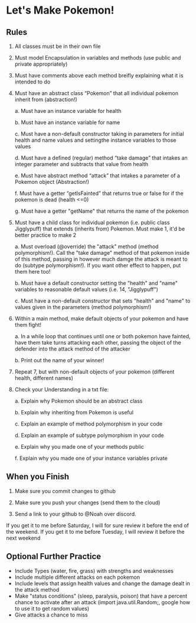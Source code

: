 # Let's Make Pokemon!

## Rules
1. All classes must be in their own file

2. Must model Encapsulation in variables and methods (use public and private appropriately)

3. Must have comments above each method breifly explaining what it is intended to do
  
4. Must have an abstract class “Pokemon” that all individual pokemon inherit from (abstraction!)

     a. Must have an instance variable for health

     b. Must have an instance variable for name

     c. Must have a non-default constructor taking in parameters for initial health and name values and settingthe instance variables to those values

     d. Must have a defined (regular) method “take damage” that intakes an integer parameter and subtracts that value from health

     e. Must have abstract method “attack” that intakes a parameter of a Pokemon object (Abstraction!)

     f. Must have a getter “getIsFainted” that returns true or false for if the pokemon is dead (health <=0)

     g. Must have a getter "getName" that returns the name of the pokemon

5. Must have a child class for individual pokemon (i.e. public class Jigglypuff) that extends (inherits from) Pokemon. Must make 1, it'd be better practice to make 2

     a. Must overload (@override) the "attack" method (method polymorphism!). Call the "take damage" method of that pokemon inside of this method, passing in however much damge the attack is meant to do (subtype polymorphism!). If you want other effect to happen, put them here too!

     b. Must have a default constructor setting the "health" and "name" variables to reasonable default values (i.e.  14, "Jigglypuff")

     c. Must have a non-default constructor that sets "health" and "name" to values given in the parameters (method polymorphism!)

6. Within a main method, make default objects of your pokemon and have them fight!

     a. In a while loop that continues until one or both pokemon have fainted, have them take turns attacking each other, passing the object of the defender into the attack method of the attacker

     b. Print out the name of your winner!

7. Repeat 7, but with non-default objects of your pokemon (different health, different names)

8. Check your Understanding in a txt file:
    
     a. Explain why Pokemon should be an abstract class
   
     b. Explain why inheriting from Pokemon is useful
   
     c. Explain an example of method polymorphism in your code
   
     d. Explain an example of subtype polymorphism in your code
   
     e. Explain why you made one of your methods public
   
     f. Explain why you made one of your instance variables private

## When you Finish

1. Make sure you commit changes to github

2. Make sure you push your changes (send them to the cloud)

3. Send a link to your github to @Noah over discord. 

If you get it to me before Saturday, I will for sure review it before the end of the weekend. If you get it to me before Tuesday, I will review it before the next weekend


## Optional Further Practice
- Include Types (water, fire, grass) with strengths and weaknesses
- Include multiple different attacks on each pokemon
- Include levels that assign health values and change the damage dealt in the attack method
- Make "status conditions" (sleep, paralysis, poison) that have a percent chance to activate after an attack (import java.util.Random;, google how to use it to get random values)
- Give attacks a chance to miss


